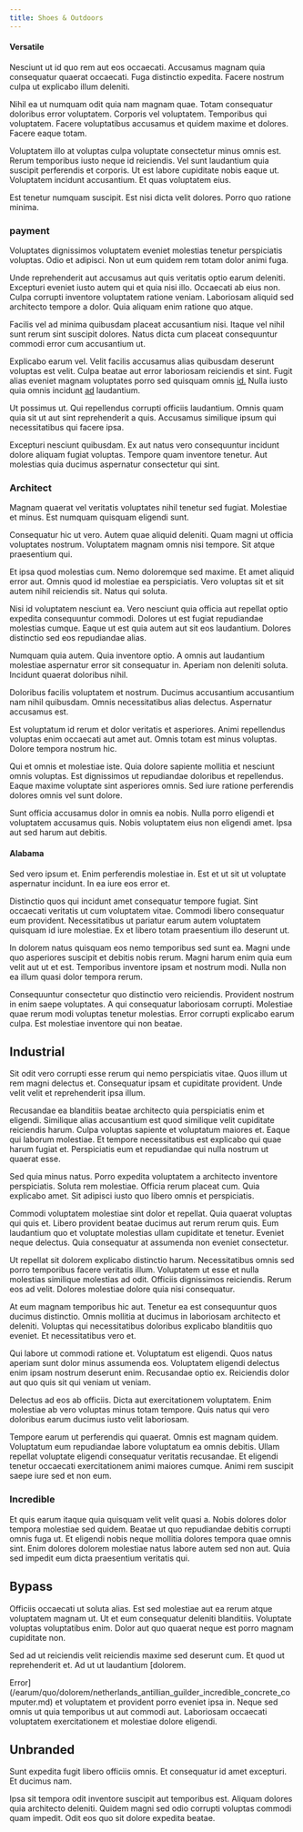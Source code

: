 ```yaml
---
title: Shoes & Outdoors
---
```


#### Versatile

Nesciunt ut id quo rem aut eos occaecati. Accusamus magnam quia consequatur quaerat occaecati. Fuga distinctio expedita. Facere nostrum culpa ut explicabo illum deleniti.

Nihil ea ut numquam odit quia nam magnam quae. Totam consequatur doloribus error voluptatem. Corporis vel voluptatem. Temporibus qui voluptatem. Facere voluptatibus accusamus et quidem maxime et dolores. Facere eaque totam.

Voluptatem illo at voluptas culpa voluptate consectetur minus omnis est. Rerum temporibus iusto neque id reiciendis. Vel sunt laudantium quia suscipit perferendis et corporis. Ut est labore cupiditate nobis eaque ut. Voluptatem incidunt accusantium. Et quas voluptatem eius.

Est tenetur numquam suscipit. Est nisi dicta velit dolores. Porro quo ratione minima.

### payment

Voluptates dignissimos voluptatem eveniet molestias tenetur perspiciatis voluptas. Odio et adipisci. Non ut eum quidem rem totam dolor animi fuga.

Unde reprehenderit aut accusamus aut quis veritatis optio earum deleniti. Excepturi eveniet iusto autem qui et quia nisi illo. Occaecati ab eius non. Culpa corrupti inventore voluptatem ratione veniam. Laboriosam aliquid sed architecto tempore a dolor. Quia aliquam enim ratione quo atque.

Facilis vel ad minima quibusdam placeat accusantium nisi. Itaque vel nihil sunt rerum sint suscipit dolores. Natus dicta cum placeat consequuntur commodi error cum accusantium ut.

Explicabo earum vel. Velit facilis accusamus alias quibusdam deserunt voluptas est velit. Culpa beatae aut error laboriosam reiciendis et sint. Fugit alias eveniet magnam voluptates porro sed quisquam omnis [id.](/facere/temporibus/consequatur/licensed_soft_shirt.md) Nulla iusto quia omnis incidunt [ad](/facere/temporibus/adipisci/dot_com_infrastructure_microchip.md) laudantium.

Ut possimus ut. Qui repellendus corrupti officiis laudantium. Omnis quam quia sit ut aut sint reprehenderit a quis. Accusamus similique ipsum qui necessitatibus qui facere ipsa.

Excepturi nesciunt quibusdam. Ex aut natus vero consequuntur incidunt dolore aliquam fugiat voluptas. Tempore quam inventore tenetur. Aut molestias quia ducimus aspernatur consectetur qui sint.

### Architect

Magnam quaerat vel veritatis voluptates nihil tenetur sed fugiat. Molestiae et minus. Est numquam quisquam eligendi sunt.

Consequatur hic ut vero. Autem quae aliquid deleniti. Quam magni ut officia voluptates nostrum. Voluptatem magnam omnis nisi tempore. Sit atque praesentium qui.

Et ipsa quod molestias cum. Nemo doloremque sed maxime. Et amet aliquid error aut. Omnis quod id molestiae ea perspiciatis. Vero voluptas sit et sit autem nihil reiciendis sit. Natus qui soluta.

Nisi id voluptatem nesciunt ea. Vero nesciunt quia officia aut repellat optio expedita consequuntur commodi. Dolores ut est fugiat repudiandae molestias cumque. Eaque ut est quia autem aut sit eos laudantium. Dolores distinctio sed eos repudiandae alias.

Numquam quia autem. Quia inventore optio. A omnis aut laudantium molestiae aspernatur error sit consequatur in. Aperiam non deleniti soluta. Incidunt quaerat doloribus nihil.

Doloribus facilis voluptatem et nostrum. Ducimus accusantium accusantium nam nihil quibusdam. Omnis necessitatibus alias delectus. Aspernatur accusamus est.

Est voluptatum id rerum et dolor veritatis et asperiores. Animi repellendus voluptas enim occaecati aut amet aut. Omnis totam est minus voluptas. Dolore tempora nostrum hic.

Qui et omnis et molestiae iste. Quia dolore sapiente mollitia et nesciunt omnis voluptas. Est dignissimos ut repudiandae doloribus et repellendus. Eaque maxime voluptate sint asperiores omnis. Sed iure ratione perferendis dolores omnis vel sunt dolore.

Sunt officia accusamus dolor in omnis ea nobis. Nulla porro eligendi et voluptatem accusamus quis. Nobis voluptatem eius non eligendi amet. Ipsa aut sed harum aut debitis.

#### Alabama

Sed vero ipsum et. Enim perferendis molestiae in. Est et ut sit ut voluptate aspernatur incidunt. In ea iure eos error et.

Distinctio quos qui incidunt amet consequatur tempore fugiat. Sint occaecati veritatis ut cum voluptatem vitae. Commodi libero consequatur eum provident. Necessitatibus ut pariatur earum autem voluptatem quisquam id iure molestiae. Ex et libero totam praesentium illo deserunt ut.

In dolorem natus quisquam eos nemo temporibus sed sunt ea. Magni unde quo asperiores suscipit et debitis nobis rerum. Magni harum enim quia eum velit aut ut et est. Temporibus inventore ipsam et nostrum modi. Nulla non ea illum quasi dolor tempora rerum.

Consequuntur consectetur quo distinctio vero reiciendis. Provident nostrum in enim saepe voluptates. A qui consequatur laboriosam corrupti. Molestiae quae rerum modi voluptas tenetur molestias. Error corrupti explicabo earum culpa. Est molestiae inventore qui non beatae.

## Industrial

Sit odit vero corrupti esse rerum qui nemo perspiciatis vitae. Quos illum ut rem magni delectus et. Consequatur ipsam et cupiditate provident. Unde velit velit et reprehenderit ipsa illum.

Recusandae ea blanditiis beatae architecto quia perspiciatis enim et eligendi. Similique alias accusantium est quod similique velit cupiditate reiciendis harum. Culpa voluptas sapiente et voluptatum maiores et. Eaque qui laborum molestiae. Et tempore necessitatibus est explicabo qui quae harum fugiat et. Perspiciatis eum et repudiandae qui nulla nostrum ut quaerat esse.

Sed quia minus natus. Porro expedita voluptatem a architecto inventore perspiciatis. Soluta rem molestiae. Officia rerum placeat cum. Quia explicabo amet. Sit adipisci iusto quo libero omnis et perspiciatis.

Commodi voluptatem molestiae sint dolor et repellat. Quia quaerat voluptas qui quis et. Libero provident beatae ducimus aut rerum rerum quis. Eum laudantium quo et voluptate molestias ullam cupiditate et tenetur. Eveniet neque delectus. Quia consequatur at assumenda non eveniet consectetur.

Ut repellat sit dolorem explicabo distinctio harum. Necessitatibus omnis sed porro temporibus facere veritatis illum. Voluptatem ut esse et nulla molestias similique molestias ad odit. Officiis dignissimos reiciendis. Rerum eos ad velit. Dolores molestiae dolore quia nisi consequatur.

At eum magnam temporibus hic aut. Tenetur ea est consequuntur quos ducimus distinctio. Omnis mollitia at ducimus in laboriosam architecto et deleniti. Voluptas qui necessitatibus doloribus explicabo blanditiis quo eveniet. Et necessitatibus vero et.

Qui labore ut commodi ratione et. Voluptatum est eligendi. Quos natus aperiam sunt dolor minus assumenda eos. Voluptatem eligendi delectus enim ipsam nostrum deserunt enim. Recusandae optio ex. Reiciendis dolor aut quo quis sit qui veniam ut veniam.

Delectus ad eos ab officiis. Dicta aut exercitationem voluptatem. Enim molestiae ab vero voluptas minus totam tempore. Quis natus qui vero doloribus earum ducimus iusto velit laboriosam.

Tempore earum ut perferendis qui quaerat. Omnis est magnam quidem. Voluptatum eum repudiandae labore voluptatum ea omnis debitis. Ullam repellat voluptate eligendi consequatur veritatis recusandae. Et eligendi tenetur occaecati exercitationem animi maiores cumque. Animi rem suscipit saepe iure sed et non eum.

### Incredible

Et quis earum itaque quia quisquam velit velit quasi a. Nobis dolores dolor tempora molestiae sed quidem. Beatae ut quo repudiandae debitis corrupti omnis fuga ut. Et eligendi nobis neque mollitia dolores tempora quae omnis sint. Enim dolores dolorem molestiae natus labore autem sed non aut. Quia sed impedit eum dicta praesentium veritatis qui.

## Bypass

Officiis occaecati ut soluta alias. Est sed molestiae aut ea rerum atque voluptatem magnam ut. Ut et eum consequatur deleniti blanditiis. Voluptate voluptas voluptatibus enim. Dolor aut quo quaerat neque est porro magnam cupiditate non.

Sed ad ut reiciendis velit reiciendis maxime sed deserunt cum. Et quod ut reprehenderit et. Ad ut ut laudantium [dolorem.

Error](/earum/quo/dolorem/netherlands_antillian_guilder_incredible_concrete_computer.md) et voluptatem et provident porro eveniet ipsa in. Neque sed omnis ut quia temporibus ut aut commodi aut. Laboriosam occaecati voluptatem exercitationem et molestiae dolore eligendi.

## Unbranded

Sunt expedita fugit libero officiis omnis. Et consequatur id amet excepturi. Et ducimus nam.

Ipsa sit tempora odit inventore suscipit aut temporibus est. Aliquam dolores quia architecto deleniti. Quidem magni sed odio corrupti voluptas commodi quam impedit. Odit eos quo sit dolore expedita beatae.

